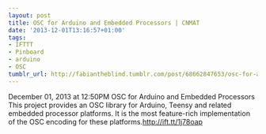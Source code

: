 ```yaml
---
layout: post
title: OSC for Arduino and Embedded Processors | CNMAT
date: '2013-12-01T13:16:57+01:00'
tags:
- IFTTT
- Pinboard
- arduino
- OSC
tumblr_url: http://fabiantheblind.tumblr.com/post/68662847653/osc-for-arduino-and-embedded-processors-cnmat
---
```

December 01, 2013 at 12:50PM
OSC for Arduino and Embedded Processors
This project provides an OSC library for Arduino, Teensy and related embedded processor platforms. It is the most feature-rich implementation of the OSC encoding for these platforms.http://ift.tt/1j78oap
